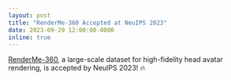 ```yaml
---
layout: post
title: "RenderMe-360 Accepted at NeuIPS 2023"
date: 2023-09-29 12:00:00-0000
inline: true
---
```


<a href="https://renderme-360.github.io/">RenderMe-360</a>, a large-scale dataset for high-fidelity head avatar rendering, is accepted by NeuIPS 2023! &#128293;
